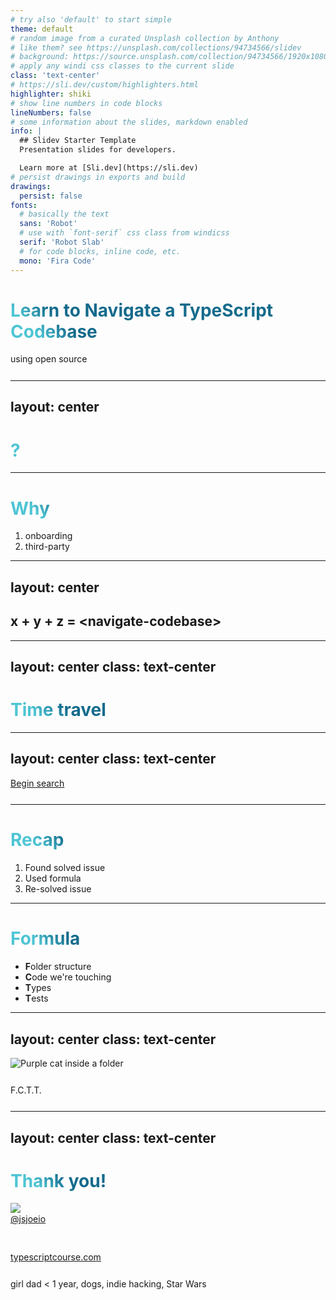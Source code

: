 ```yaml
---
# try also 'default' to start simple
theme: default
# random image from a curated Unsplash collection by Anthony
# like them? see https://unsplash.com/collections/94734566/slidev
# background: https://source.unsplash.com/collection/94734566/1920x1080
# apply any windi css classes to the current slide
class: 'text-center'
# https://sli.dev/custom/highlighters.html
highlighter: shiki
# show line numbers in code blocks
lineNumbers: false
# some information about the slides, markdown enabled
info: |
  ## Slidev Starter Template
  Presentation slides for developers.

  Learn more at [Sli.dev](https://sli.dev)
# persist drawings in exports and build
drawings:
  persist: false
fonts:
  # basically the text
  sans: 'Robot'
  # use with `font-serif` css class from windicss
  serif: 'Robot Slab'
  # for code blocks, inline code, etc.
  mono: 'Fira Code'
---
```


# Learn to Navigate a TypeScript Codebase

using open source

<!--
Put notes here
-->

---
layout: center
---

# ?


<!--
Let met start with a question. Who's been taught how to navigate a large codebase? 
Not necessarily TypeScript or React but any codebase.
Anyone? 
Anyone endorsed by others for this skill on LinkedIn?
Yeah, me neither
-->

<style>
h1 {
  background-color: #2B90B6;
  background-image: linear-gradient(45deg, #4EC5D4 10%, #146b8c 20%);
  background-size: 100%;
  -webkit-background-clip: text;
  -moz-background-clip: text;
  -webkit-text-fill-color: transparent;
  -moz-text-fill-color: transparent;
}
</style>


--- 

# Why

<v-clicks>

1. onboarding
2. third-party 

</v-clicks>

---
layout: center
---

## x + y + z = &lt;navigate-codebase&gt;


<!-- 
What if we could reverse-engineer it?
 -->

---
layout: center
class: text-center
---

<v-click>

# Time travel

</v-click>

<!-- 
Here's what we're going to do. 
1. Find an open source repo
2. Find an issue that's been solved
3. Use it as a way to learn how to navigate the codebase

After this, do live searching on GitHub. 
Clone and go through steps.

-->

---
layout: center
class: text-center
---

[Begin search](https://github.com/issues?q=is%3Aclosed+is%3Aissue+archived%3Afalse+org%3Atesting-library+label%3A%22good+first+issue%22+linked%3Apr)

<!-- 

1. open up GitHub
2. go to reactg;tes

 -->

---

# Recap

<v-clicks>

1. Found solved issue
2. Used formula
3. Re-solved issue

</v-clicks>


<!-- 
Let's recap. Here's what we did.
-->

---

# Formula

<v-clicks>

- **F**older structure
- **C**ode we're touching
- **T**ypes
- **T**ests

</v-clicks>

---
layout: center
class: text-center
---

![Purple cat inside a folder](/fctt-cat.svg)

F.C.T.T.

---
layout: center
class: text-center
---

# Thank you!

<img src="https://avatars.githubusercontent.com/u/3806031?v=4" class="h-35 mb-2 rounded-full mx-auto" />

[@jsjoeio](https://twitter.com/jsjoeio)

<br />

[typescriptcourse.com](https://typescriptcourse.com)

girl dad &lt; 1 year, dogs, indie hacking, Star Wars

<style>
  p {
    margin-top: 1px;
    margin-bottom: 1.6rem;
  }
</style>


<!-- 
Thank you so much for your attention today!

If you want to connect, I'm on Twitter @jsjoeio

Or if you want to come say hi after the talks, here's a list of good topic starters/things i'm into

Thanks again!
 -->

